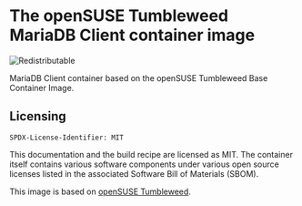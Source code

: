 # The openSUSE Tumbleweed MariaDB Client container image
![Redistributable](https://img.shields.io/badge/Redistributable-Yes-green)

MariaDB Client container based on the openSUSE Tumbleweed Base Container Image.

## Licensing

`SPDX-License-Identifier: MIT`

This documentation and the build recipe are licensed as MIT.
The container itself contains various software components under various open source licenses listed in the associated
Software Bill of Materials (SBOM).

This image is based on [openSUSE Tumbleweed](https://get.opensuse.org/tumbleweed/).
